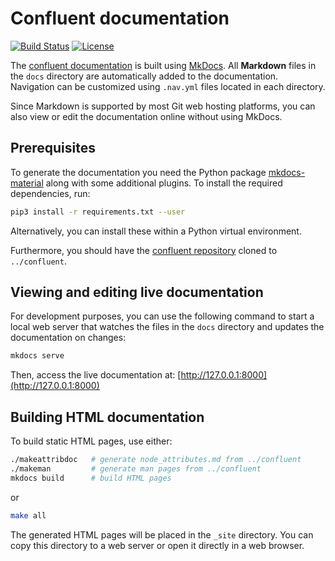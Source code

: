 # Confluent documentation

[![Build Status](https://github.com/Obihoernchen/confluent-docs/workflows/ci/badge.svg)](https://github.com/Obihoernchen/confluent-docs/actions) [![License](https://img.shields.io/badge/license-Apache%202.0-blue.svg)](https://github.com/Obihoernchen/confluent-docs/blob/mkdocs/LICENSE)

The [confluent documentation](https://obihoernchen.github.io/confluent-docs/) is built using [MkDocs](https://www.mkdocs.org/). All **Markdown** files in the `docs` directory are automatically added to the documentation.  
Navigation can be customized using `.nav.yml` files located in each directory.

Since Markdown is supported by most Git web hosting platforms, you can also view or edit the documentation online without using MkDocs.

## Prerequisites

To generate the documentation you need the Python package [mkdocs-material](https://squidfunk.github.io/mkdocs-material/) along with some additional plugins. To install the required dependencies, run:

```bash
pip3 install -r requirements.txt --user
```

Alternatively, you can install these within a Python virtual environment.

Furthermore, you should have the [confluent repository](https://github.com/xcat2/confluent) cloned to `../confluent`.

## Viewing and editing live documentation

For development purposes, you can use the following command to start a local web server that watches the files in the `docs` directory and updates the documentation on changes:

```bash
mkdocs serve
```

Then, access the live documentation at: [http://127.0.0.1:8000](http://127.0.0.1:8000)

## Building HTML documentation

To build static HTML pages, use either:

```bash
./makeattribdoc   # generate node_attributes.md from ../confluent
./makeman         # generate man pages from ../confluent
mkdocs build      # build HTML pages
```

or

```bash
make all
```

The generated HTML pages will be placed in the `_site` directory. You can copy this directory to a web server or open it directly in a web browser.
